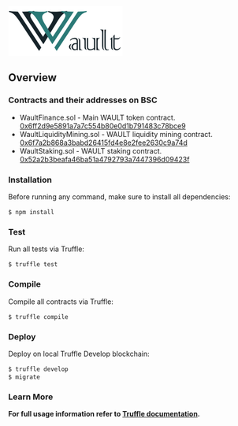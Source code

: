 <img src="logo.png" alt="WaultFinance" height="100px">

## Overview

### Contracts and their addresses on BSC

 * WaultFinance.sol - Main WAULT token contract. [0x6ff2d9e5891a7a7c554b80e0d1b791483c78bce9](https://bscscan.com/address/0x6ff2d9e5891a7a7c554b80e0d1b791483c78bce9)
 * WaultLiquidityMining.sol - WAULT liquidity mining contract. [0x6f7a2b868a3babd26415fd4e8e2fee2630c9a74d](https://bscscan.com/address/0x6f7a2b868a3babd26415fd4e8e2fee2630c9a74d)
 * WaultStaking.sol - WAULT staking contract. [0x52a2b3beafa46ba51a4792793a7447396d09423f](https://bscscan.com/address/0x52a2b3beafa46ba51a4792793a7447396d09423f)

### Installation

Before running any command, make sure to install all dependencies:

```console
$ npm install
```

### Test

Run all tests via Truffle:

```console
$ truffle test
```

### Compile

Compile all contracts via Truffle:

```console
$ truffle compile
```

### Deploy

Deploy on local Truffle Develop blockchain:

```console
$ truffle develop
$ migrate
```

### Learn More

**For full usage information refer to [Truffle documentation](https://www.trufflesuite.com/docs/truffle/overview).**
